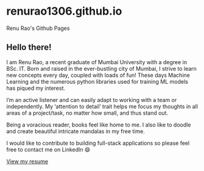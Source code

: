 # renurao1306.github.io
Renu Rao's Github Pages

## Hello there!
I am Renu Rao, a recent graduate of Mumbai University with a degree in BSc. IT. Born and raised in the ever-bustling city of Mumbai, I strive to learn new concepts every day, coupled with loads of fun! These days Machine Learning and the numerous python libraries used for training ML models has piqued my interest. 

I’m an active listener and can easily adapt to working with a team or independently. My ‘attention to detail’ trait helps me focus my thoughts in all areas of a project/task, no matter how small, and thus stand out. 

Being a voracious reader, books feel like home to me. I also like to doodle and create beautiful intricate mandalas in my free time. 

I would like to contribute to building full-stack applications so please feel free to contact me on LinkedIn 😄

[View my resume](https://renurao1306.github.io/resume.md)
